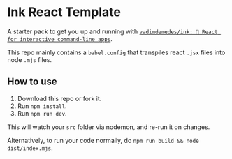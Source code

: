 # Ink React Template

A starter pack to get you up and running with [`vadimdemedes/ink: 🌈 React for interactive command-line apps`](https://github.com/vadimdemedes/ink).

This repo mainly contains a `babel.config` that transpiles react `.jsx` files into node `.mjs` files.

## How to use
1. Download this repo or fork it.
2. Run `npm install`.
3. Run `npm run dev`.

This will watch your `src` folder via nodemon, and re-run it on changes.

Alternatively, to run your code normally, do `npm run build && node dist/index.mjs`.
